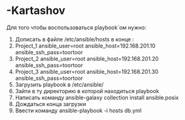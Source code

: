 # -Kartashov
Для того чтобы воспользоваться playbook`ом нужно:
1. Дописать в файле /etc/ansible/hosts в конце :
2. Project_1 ansible_user=root ansible_host=192.168.201.10 ansible_ssh_pass=toortoor
3. Project_2 ansible_user=root ansible_host=192.168.201.20 ansible_ssh_pass=toortoor
4. Project_3 ansible_user=root ansible_host=192.168.201.30 ansible_ssh_pass=toortoor
5. Загрузить playbook в /etc/ansible/
6. Зайти в ту директорию в которой находиться playbook
7. Написать команду ansible-galaxy collection install ansible.posix
8. Дождаться конца загрузки
9. Ввести команду ansible-playbook -i hosts db.yml
